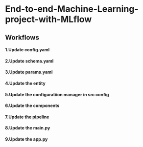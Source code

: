 # End-to-end-Machine-Learning-project-with-MLflow
## Workflows
#### 1.Update config.yaml
#### 2.Update schema.yaml
#### 3.Update params.yaml
#### 4.Update the entity
#### 5.Update the configuratiion manager in src config
#### 6.Update the components
#### 7.Update the pipeline
#### 8.Update the main.py
#### 9.Update the app.py
